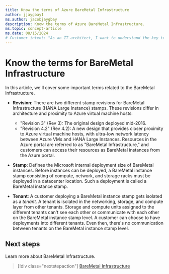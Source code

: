 ```yaml
---
title: Know the terms of Azure BareMetal Infrastructure
author: jjaygbay1
ms.author: jacobjaygbay
description: Know the terms of Azure BareMetal Infrastructure.
ms.topic: concept-article
ms.date: 08/15/2024
# Customer intent: "As an IT architect, I want to understand the key terms related to BareMetal Infrastructure, so that I can effectively plan and manage our deployment and utilization of these resources within our cloud architecture."
---
```


# Know the terms for BareMetal Infrastructure

In this article, we'll cover some important terms related to the BareMetal Infrastructure.

- **Revision**: There are two different stamp revisions for BareMetal Infrastructure (HANA Large Instance) stamps. These revisions differ in architecture and proximity to Azure virtual machine hosts:
    - "Revision 3" (Rev 3): The original design deployed mid-2016.
    - "Revision 4.2" (Rev 4.2): A new design that provides closer proximity to Azure virtual machine hosts, with ultra-low network latency between Azure VMs and HANA Large Instances. Resources in the Azure portal are referred to as "BareMetal Infrastructure," and customers can access their resources as BareMetal instances from the Azure portal.

- **Stamp**: Defines the Microsoft internal deployment size of BareMetal instances. Before instances can be deployed, a BareMetal instance stamp consisting of compute, network, and storage racks must be deployed in a datacenter location. Such a deployment is called a BareMetal instance stamp.

- **Tenant**: A customer deploying a BareMetal instance stamp gets isolated as a *tenant.* A tenant is isolated in the networking, storage, and compute layer from other tenants. Storage and compute units assigned to the different tenants can't see each other or communicate with each other on the BareMetal instance stamp level. A customer can choose to have deployments into different tenants. Even then, there's no communication between tenants on the BareMetal instance stamp level.

## Next steps

Learn more about BareMetal Infrastructure.

> [!div class="nextstepaction"]
> [BareMetal Infrastructure](concepts-baremetal-infrastructure-overview.md)
